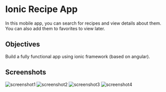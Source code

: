 # Ionic Recipe App

In this mobile app, you can search for recipes and view details about them. You can also add them to favorites to view later.

## Objectives

Build a fully functional app using ionic framework (based on angular).

## Screenshots

![screenshot1](screenshots/image1.png)
![screenshot2](screenshots/image2.png)
![screenshot3](screenshots/image3.png)
![screenshot4](screenshots/image4.png)
